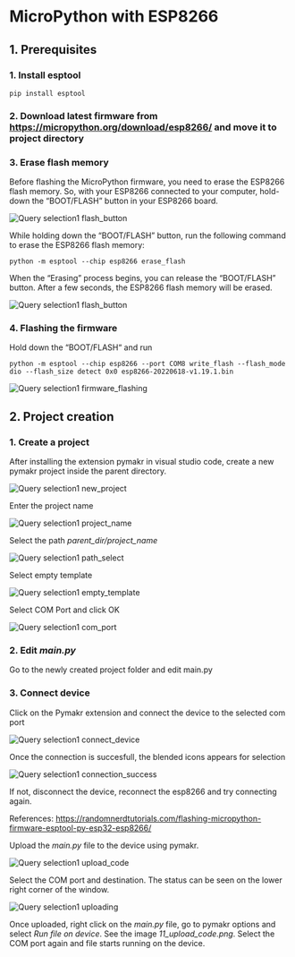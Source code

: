 # MicroPython with ESP8266


## 1. Prerequisites

### 1. Install esptool

`pip install esptool`

### 2. Download latest firmware from https://micropython.org/download/esp8266/ and move it to project directory

### 3. Erase flash memory

Before flashing the MicroPython firmware, you need to erase the ESP8266 flash memory. So, with your ESP8266 connected to your computer, hold-down the “BOOT/FLASH” button in your ESP8266 board.

![Query selection1 flash_button](./images/01_esp8266_flash.png?raw=true "flash_button")

While holding down the “BOOT/FLASH” button, run the following command to erase the ESP8266 flash memory:

`python -m esptool --chip esp8266 erase_flash`

When the “Erasing” process begins, you can release the “BOOT/FLASH” button. After a few seconds, the ESP8266 flash memory will be erased.

![Query selection1 flash_button](./images/02_erase_flash.png?raw=true "erase_flash")

### 4. Flashing the firmware

Hold down the “BOOT/FLASH“ and run 

`python -m esptool --chip esp8266 --port COM8 write_flash --flash_mode dio --flash_size detect 0x0 esp8266-20220618-v1.19.1.bin` 

![Query selection1 firmware_flashing](./images/03_firmware_flashing.png?raw=true "firmware_flashing")

## 2. Project creation

### 1. Create a project

After installing the extension pymakr in visual studio code, create a new pymakr project inside the parent directory.

![Query selection1 new_project](./images/04_pymakr_new_project.png?raw=true "new_project")

Enter the project name

![Query selection1 project_name](./images/05_project_name.png?raw=true "project_name")

Select the path *parent_dir/project_name*

![Query selection1 path_select](./images/06_path_select.png?raw=true "path_select")

Select empty template

![Query selection1 empty_template](./images/07_empty_template.png?raw=true "empty_template")

Select COM Port and click OK

![Query selection1 com_port](./images/08_com_port.png?raw=true "com_port")

### 2. Edit *main.py*

Go to the newly created project folder and edit main.py

### 3. Connect device

Click on the Pymakr extension and connect the device to the selected com port

![Query selection1 connect_device](./images/09_connect_device.png?raw=true "connect_device")

Once the connection is succesfull, the blended icons appears for selection

![Query selection1 connection_success](./images/10_connection_success.png?raw=true "connection_success")

If not, disconnect the device, reconnect the esp8266 and try connecting again.

References: https://randomnerdtutorials.com/flashing-micropython-firmware-esptool-py-esp32-esp8266/

Upload the *main.py* file to the device using pymakr.

![Query selection1 upload_code](./images/11_upload_code.png?raw=true "upload_code")

Select the COM port and destination. The status can be seen on the lower right corner of the window.

![Query selection1 uploading](./images/12_uploading.png?raw=true "uploading")

Once uploaded, right click on the *main.py* file, go to pymakr options and select *Run file on device*. See the image *11_upload_code.png*. Select the COM port again and file starts running on the device.
